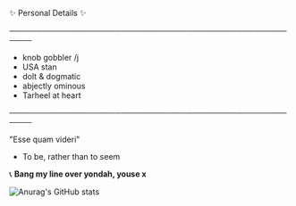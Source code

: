 

✨ Personal Details ✨

──────────────────────────────────────────────────────
  - knob gobbler /j
  - USA stan
  - dolt & dogmatic
  - abjectly ominous
  - Tarheel at heart

──────────────────────────────────────────────────────

"Esse quam videri"  
- To be, rather than to seem

📞 **Bang my line over yondah, youse x**
    
![Anurag's GitHub stats](https://github-readme-stats.vercel.app/api?username=Vtom21&show_icons=true&theme=radical)
